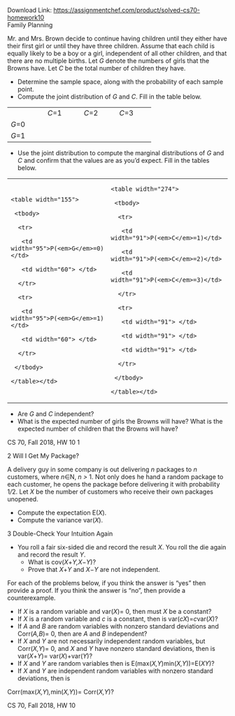 Download Link: https://assignmentchef.com/product/solved-cs70-homework10
<br>
Family Planning

Mr. and Mrs. Brown decide to continue having children until they either have their first girl or until they have three children. Assume that each child is equally likely to be a boy or a girl, independent of all other children, and that there are no multiple births. Let <em>G </em>denote the numbers of girls that the Browns have. Let <em>C </em>be the total number of children they have.

<ul>

 <li>Determine the sample space, along with the probability of each sample point.</li>

 <li>Compute the joint distribution of <em>G </em>and <em>C</em>. Fill in the table below.</li>

</ul>

<table width="265">

 <tbody>

  <tr>

   <td width="68"> </td>

   <td width="67"><em>C</em>=1</td>

   <td width="65"><em>C</em>=2</td>

   <td width="65"><em>C</em>=3</td>

  </tr>

  <tr>

   <td width="68"><em>G</em>=0</td>

   <td width="67"> </td>

   <td width="65"> </td>

   <td width="65"> </td>

  </tr>

  <tr>

   <td width="68"><em>G</em>=1</td>

   <td width="67"> </td>

   <td width="65"> </td>

   <td width="65"> </td>

  </tr>

 </tbody>

</table>

<ul>

 <li>Use the joint distribution to compute the marginal distributions of <em>G </em>and <em>C </em>and confirm that the values are as you’d expect. Fill in the tables below.</li>

</ul>

<table width="439">

 <tbody>

  <tr>

   <td width="160">


    <table width="155">

     <tbody>

      <tr>

       <td width="95">P(<em>G</em>=0)</td>

       <td width="60"> </td>

      </tr>

      <tr>

       <td width="95">P(<em>G</em>=1)</td>

       <td width="60"> </td>

      </tr>

     </tbody>

    </table></td>

   <td width="279">


    <table width="274">

     <tbody>

      <tr>

       <td width="91">P(<em>C</em>=1)</td>

       <td width="91">P(<em>C</em>=2)</td>

       <td width="91">P(<em>C</em>=3)</td>

      </tr>

      <tr>

       <td width="91"> </td>

       <td width="91"> </td>

       <td width="91"> </td>

      </tr>

     </tbody>

    </table></td>

  </tr>

 </tbody>

</table>

<ul>

 <li>Are <em>G </em>and <em>C </em>independent?</li>

 <li>What is the expected number of girls the Browns will have? What is the expected number of children that the Browns will have?</li>

</ul>

CS 70, Fall 2018, HW 10                                                                                                                                                                        1

2        Will I Get My Package?

A delivery guy in some company is out delivering <em>n </em>packages to <em>n </em>customers, where <em>n</em>∈N, <em>n </em><em>&gt; </em>1. Not only does he hand a random package to each customer, he opens the package before delivering it with probability 1<em>/</em>2. Let <em>X </em>be the number of customers who receive their own packages unopened.

<ul>

 <li>Compute the expectation E(<em>X</em>).</li>

 <li>Compute the variance var(<em>X</em>).</li>

</ul>

3         Double-Check Your Intuition Again

<ul>

 <li>You roll a fair six-sided die and record the result <em>X</em>. You roll the die again and record the result <em>Y</em>.

  <ul>

   <li>What is cov(<em>X</em>+<em>Y</em><em>,X</em>−<em>Y</em>)?</li>

   <li>Prove that <em>X</em>+<em>Y </em>and <em>X</em>−<em>Y </em>are not independent.</li>

  </ul></li>

</ul>

For each of the problems below, if you think the answer is “yes” then provide a proof. If you think the answer is “no”, then provide a counterexample.

<ul>

 <li>If <em>X </em>is a random variable and var(<em>X</em>)= 0, then must <em>X </em>be a constant?</li>

 <li>If <em>X </em>is a random variable and <em>c </em>is a constant, then is var(<em>cX</em>)=<em>c</em>var(<em>X</em>)?</li>

 <li>If <em>A </em>and <em>B </em>are random variables with nonzero standard deviations and Corr(<em>A</em><em>,B</em>)= 0, then are <em>A </em>and <em>B </em>independent?</li>

 <li>If <em>X </em>and <em>Y </em>are not necessarily independent random variables, but Corr(<em>X</em><em>,Y</em>)= 0, and <em>X </em>and <em>Y </em>have nonzero standard deviations, then is var(<em>X</em>+<em>Y</em>)= var(<em>X</em>)+var(<em>Y</em>)?</li>

 <li>If <em>X </em>and <em>Y </em>are random variables then is E(max(<em>X</em><em>,Y</em>)min(<em>X</em><em>,Y</em>))=E(<em>XY</em>)?</li>

 <li>If <em>X </em>and <em>Y </em>are independent random variables with nonzero standard deviations, then is</li>

</ul>

Corr(max(<em>X</em><em>,Y</em>)<em>,</em>min(<em>X</em><em>,Y</em>))= Corr(<em>X</em><em>,Y</em>)?

CS 70, Fall 2018, HW 10
